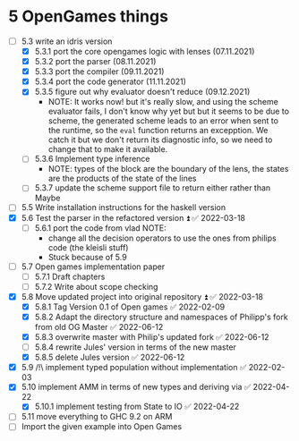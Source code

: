 # 5 OpenGames things
  - [ ] 5.3 write an idris version
    - [x] 5.3.1 port the core opengames logic with lenses (07.11.2021)
    - [x] 5.3.2 port the parser (08.11.2021)
    - [x] 5.3.3 port the compiler (09.11.2021)
    - [x] 5.3.4 port the code generator (11.11.2021)
    - [x] 5.3.5 figure out why evaluator doesn't reduce (09.12.2021)
      - NOTE: It works now! but it's really slow, and using the scheme evaluator fails,
        I don't know why yet but but it seems to be due to scheme, the generated scheme leads to an
        error when sent to the runtime, so the `eval` function returns an excepption. We catch it
        but we don't return its diagnostic info, so we need to change that to make it available.
    - [ ] 5.3.6 Implement type inference
      - NOTE: types of the block are the boundary of the lens, the states are the products of the state of the lines
    - [ ] 5.3.7 update the scheme support file to return either rather than Maybe
  - [ ] 5.5 Write installation instructions for the haskell version
  - [x] 5.6 Test the parser in the refactored version ⏫ ✅ 2022-03-18
     - [ ] 5.6.1 port the code from vlad
       NOTE:
       - change all the decision operators to use the ones from philips code (the kleisli stuff)
       - Stuck because of 5.9
  - [ ] 5.7 Open games implementation paper
    - [ ] 5.7.1 Draft chapters
    - [ ] 5.7.2 Write about scope checking
  - [x] 5.8 Move updated project into original repository ⏫ ✅ 2022-03-18
    - [x] 5.8.1 Tag Version 0.1 of Open games ✅ 2022-02-09
    - [x] 5.8.2 Adapt the directory structure and namespaces of Philipp's fork from old OG Master ✅ 2022-06-12
    - [x] 5.8.3 overwrite master with Philip's updated fork ✅ 2022-06-12
    - [ ] 5.8.4 rewrite Jules' version in terms of the new master
    - [x] 5.8.5 delete Jules version ✅ 2022-06-12

  - [x] 5.9 /!\ implement typed population without implementation ✅ 2022-02-03
  - [x] 5.10 implement AMM in terms of new types and deriving via ✅ 2022-04-22
    - [x] 5.10.1 implement testing from State to IO ✅ 2022-04-22
  - [ ] 5.11 move everything to GHC 9.2 on ARM
  - [ ] Import the given example into Open Games